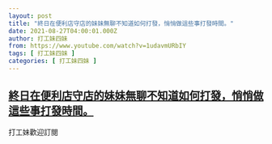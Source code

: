 ```yaml
---
layout: post
title: "終日在便利店守店的妹妹無聊不知道如何打發，悄悄做這些事打發時間。"
date: 2021-08-27T04:00:01.000Z
author: 打工妹四妹
from: https://www.youtube.com/watch?v=1udavmURbIY
tags: [ 打工妹四妹 ]
categories: [ 打工妹四妹 ]
---
```

<!--1630036801000-->
[終日在便利店守店的妹妹無聊不知道如何打發，悄悄做這些事打發時間。](https://www.youtube.com/watch?v=1udavmURbIY)
------

<div>
打工妹歡迎訂閱
</div>
